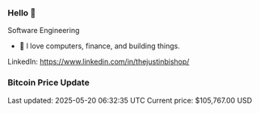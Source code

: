 ### Hello 🤙  

Software Engineering

- 🔭 I love computers, finance, and building things.
  
LinkedIn: https://www.linkedin.com/in/thejustinbishop/  













































































































































































































































































































### Bitcoin Price Update
Last updated: 2025-05-20 06:32:35 UTC
Current price: $105,767.00 USD
